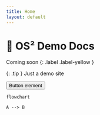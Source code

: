 ```yaml
---
title: Home
layout: default
---
```


# 🚀 OS² Demo Docs

Coming soon
{: .label .label-yellow }

{: .tip }
Just a demo site

<button type="button" name="button" class="btn">Button element</button>



```mermaid
flowchart

A --> B

```

